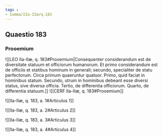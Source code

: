 ```yaml
---
tags : 
- Summa/IIa-IIæ/q.183
---
```


## Quaestio 183

### Prooemium

![[LEO IIa-IIæ, q. 183#Prooemium|Consequenter considerandum est de diversitate statuum et officiorum humanorum. Et primo considerandum est de officiis et statibus hominum in generali; secundo, specialiter de statu perfectorum. Circa primum quaeruntur quatuor. Primo, quid faciat in hominibus statum. Secundo, utrum in hominibus debeant esse diversi status, sive diversa officia. Tertio, de differentia officiorum. Quarto, de differentia statuum.]]
![[CERF IIa-IIæ, q. 183#Prooemium]]

![[IIa-IIæ, q. 183, a. 1#Articulus 1]]

![[IIa-IIæ, q. 183, a. 2#Articulus 2]]

![[IIa-IIæ, q. 183, a. 3#Articulus 3]]

![[IIa-IIæ, q. 183, a. 4#Articulus 4]]

